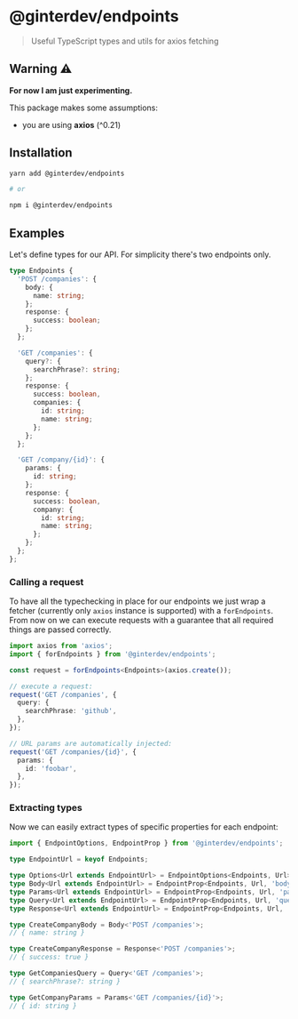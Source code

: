 # @ginterdev/endpoints

> Useful TypeScript types and utils for axios fetching

## Warning :warning:

**For now I am just experimenting.**

This package makes some assumptions:

- you are using **axios** (^0.21)

## Installation

```bash
yarn add @ginterdev/endpoints

# or

npm i @ginterdev/endpoints
```

## Examples

Let's define types for our API. For simplicity there's two endpoints only.

```ts
type Endpoints {
  'POST /companies': {
    body: {
      name: string;
    };
    response: {
      success: boolean;
    };
  };

  'GET /companies': {
    query?: {
      searchPhrase?: string;
    };
    response: {
      success: boolean,
      companies: {
        id: string;
        name: string;
      };
    };
  };

  'GET /company/{id}': {
    params: {
      id: string;
    };
    response: {
      success: boolean,
      company: {
        id: string;
        name: string;
      };
    };
  };
};
```

### Calling a request

To have all the typechecking in place for our endpoints we just wrap a fetcher (currently only `axios` instance is supported) with a `forEndpoints`. From now on we can execute requests with a guarantee that all required things are passed correctly.

```ts
import axios from 'axios';
import { forEndpoints } from '@ginterdev/endpoints';

const request = forEndpoints<Endpoints>(axios.create());

// execute a request:
request('GET /companies', {
  query: {
    searchPhrase: 'github',
  },
});

// URL params are automatically injected:
request('GET /companies/{id}', {
  params: {
    id: 'foobar',
  },
});
```

### Extracting types

Now we can easily extract types of specific properties for each endpoint:

<!-- prettier-ignore -->
```ts
import { EndpointOptions, EndpointProp } from '@ginterdev/endpoints';

type EndpointUrl = keyof Endpoints;

type Options<Url extends EndpointUrl> = EndpointOptions<Endpoints, Url>;
type Body<Url extends EndpointUrl> = EndpointProp<Endpoints, Url, 'body'>;
type Params<Url extends EndpointUrl> = EndpointProp<Endpoints, Url, 'params'>;
type Query<Url extends EndpointUrl> = EndpointProp<Endpoints, Url, 'query'>;
type Response<Url extends EndpointUrl> = EndpointProp<Endpoints, Url, 'response'>;

type CreateCompanyBody = Body<'POST /companies'>;
// { name: string }

type CreateCompanyResponse = Response<'POST /companies'>;
// { success: true }

type GetCompaniesQuery = Query<'GET /companies'>;
// { searchPhrase?: string }

type GetCompanyParams = Params<'GET /companies/{id}'>;
// { id: string }
```

<!-- prettier-ignore -->
